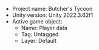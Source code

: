 <!-- UNITY CODE ASSIST INSTRUCTIONS START -->
- Project name: Butcher's Tycoon
- Unity version: Unity 2022.3.62f1
- Active game object:
  - Name: Player data
  - Tag: Untagged
  - Layer: Default
<!-- UNITY CODE ASSIST INSTRUCTIONS END -->
